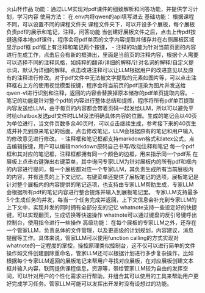 火山杯作品
功能：通过LLM实现对pdf课件的细致解析和问答功能，并提供学习计划，学习内容
使用方法：
在.env内将qwen的api填写进去
基础功能：
    根据课程不同，可以设置不同的课程文件夹
    课程文件夹下，可以开设多个展板，每个展板负责pdf的展示和笔记，注释，问答功能
    当创建好展板文件之后，点击上传pdf按键选择本地pdf课件，程序会将pdf单页的文字内容提取并储存并在右侧展板区域显示pdf框
    pdf框上有注释和笔记两个按键，
        - 注释的功能为针对当前页面的内容进行生成工作，点击后会有新的框弹出，里面是当前页的注释内容，根据个人需要可以选择不同的注释风格，如纯粹的翻译/详细的解释/针对名词的解释/自定义提示词，默认为详细的解释。点击改进注释可以让LLM根据用户的改进意见以及原有的注释进行修改。对于pdf文件中无法被文字提取的元素如图片等，可以点击注释框右上方的使用视觉模型按键，程序会将当前页的pdf渲染为图片并发送给qwen-vl进行识别和注释，返回的内容会替换掉原本储存的pdf单页提取内容。
        - 笔记的功能是针对整个pdf的内容进行整体总结和提炼，程序将所有pdf单页提取内容发送给LLM，由于每页的内容都会带着页码一起发给LLM，所以可以避免平时给chatbox发送pdf文件时LLM没法明确具体内容的位置。生成的笔记会以40页为单位进行，当文件页数多余40页时，可以点击继续生成，参考接下来的40页生成并补充到原来笔记的后面。点击修改笔记，LLM会根据原有的笔记和用户输入的修改意见进行修改。
        - 注释框和笔记框都支持markdown格式和latex公式，点击编辑按键，用户可以编辑markdown原码自己书写/改动注释和笔记
        每一个pdf框和其对应的笔记框，注释框都拥有同一个颜色的边框，用来指示同一个pdf系
    在展板上点击右键弹出右键菜单，其中询问专家LLM为针对展板内的所有pdf和框内的内容进行提问，每一个展板都对应一个专家LLM，其负责生成所有当前展板内的内容，并有连贯的上下文记忆。右键菜单还提供了展板笔记的选项，展板笔记是针对整个展板内的内容提供的笔记选项，也支持由专家LLM帮助生成，专家LLM会根据所有pdf的笔记内容进行整合提炼并输入到展板笔记里。
    专家LLM支持最多5个生成任务的并发，每当一个任务完成并返回，上下文信息会补充到专家LLM的上下文中，实现并发的同时拥有全部分支的记忆
whatnote支持一些设定好的快捷键，可以实现翻页，生成切换等快速操作
whatnote可以通过键盘的反引号键呼出控制台，使用指令进行一些操作
高级功能：
在每个展板的专家LLM之外，还存在一个管家LLM，负责总体的文件管理，以及更高级的计划规划，内容建议，消息提醒等工作。具体来说，管家LLM可以使用function calling的方式实现对whatnote的一定程度的掌控，操控原理类似控制台，这不仅可以进行简单的文件操作如文件创建删除重命名，管家LLM还可以根据计划进行多步复杂操作，比如根据每个专家LLM返回的展板笔记来帮用户寻找对应展板，在对应展板创建文本框并输入内容，联网提供课程信息，资源等，带给管家LLM较为自由的发挥空间，可以针对用户的个性化需求进行帮助，并组合其可以使用的工具来帮助用户更好完成学习任务。管家LLM可能可以发挥出开发时没有设想过的功能。